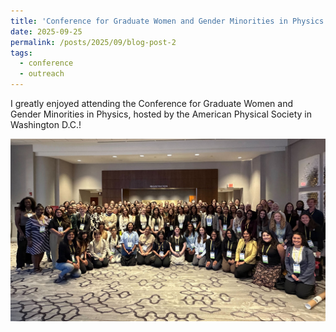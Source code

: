 ```yaml
---
title: 'Conference for Graduate Women and Gender Minorities in Physics'
date: 2025-09-25
permalink: /posts/2025/09/blog-post-2
tags:
  - conference
  - outreach
---
```


I greatly enjoyed attending the Conference for Graduate Women and Gender Minorities in Physics, hosted by the American Physical Society in Washington D.C.!

![Group photo at the 2025 Conference for Graduate Women and Gender Minorities in Physics](https://raw.githubusercontent.com/marisapetrusky/marisapetrusky.github.io/master/images/APSconf2025.jpg)
